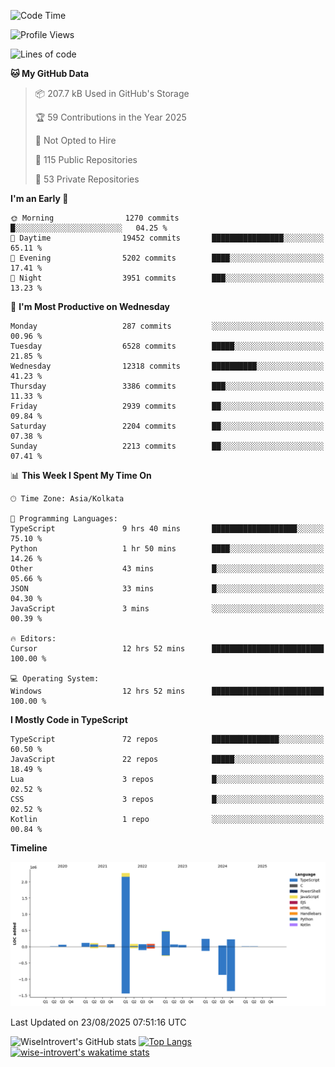 <!--START_SECTION:waka-->
![Code Time](http://img.shields.io/badge/Code%20Time-2%2C454%20hrs%2038%20mins-blue)

![Profile Views](http://img.shields.io/badge/Profile%20Views-0-blue)

![Lines of code](https://img.shields.io/badge/From%20Hello%20World%20I%27ve%20Written-4.0%20million%20lines%20of%20code-blue)

**🐱 My GitHub Data** 

> 📦 207.7 kB Used in GitHub's Storage 
 > 
> 🏆 59 Contributions in the Year 2025
 > 
> 🚫 Not Opted to Hire
 > 
> 📜 115 Public Repositories 
 > 
> 🔑 53 Private Repositories 
 > 
**I'm an Early 🐤** 

```text
🌞 Morning                1270 commits        █░░░░░░░░░░░░░░░░░░░░░░░░   04.25 % 
🌆 Daytime                19452 commits       ████████████████░░░░░░░░░   65.11 % 
🌃 Evening                5202 commits        ████░░░░░░░░░░░░░░░░░░░░░   17.41 % 
🌙 Night                  3951 commits        ███░░░░░░░░░░░░░░░░░░░░░░   13.23 % 
```
📅 **I'm Most Productive on Wednesday** 

```text
Monday                   287 commits         ░░░░░░░░░░░░░░░░░░░░░░░░░   00.96 % 
Tuesday                  6528 commits        █████░░░░░░░░░░░░░░░░░░░░   21.85 % 
Wednesday                12318 commits       ██████████░░░░░░░░░░░░░░░   41.23 % 
Thursday                 3386 commits        ███░░░░░░░░░░░░░░░░░░░░░░   11.33 % 
Friday                   2939 commits        ██░░░░░░░░░░░░░░░░░░░░░░░   09.84 % 
Saturday                 2204 commits        ██░░░░░░░░░░░░░░░░░░░░░░░   07.38 % 
Sunday                   2213 commits        ██░░░░░░░░░░░░░░░░░░░░░░░   07.41 % 
```


📊 **This Week I Spent My Time On** 

```text
🕑︎ Time Zone: Asia/Kolkata

💬 Programming Languages: 
TypeScript               9 hrs 40 mins       ███████████████████░░░░░░   75.10 % 
Python                   1 hr 50 mins        ████░░░░░░░░░░░░░░░░░░░░░   14.26 % 
Other                    43 mins             █░░░░░░░░░░░░░░░░░░░░░░░░   05.66 % 
JSON                     33 mins             █░░░░░░░░░░░░░░░░░░░░░░░░   04.30 % 
JavaScript               3 mins              ░░░░░░░░░░░░░░░░░░░░░░░░░   00.39 % 

🔥 Editors: 
Cursor                   12 hrs 52 mins      █████████████████████████   100.00 % 

💻 Operating System: 
Windows                  12 hrs 52 mins      █████████████████████████   100.00 % 
```

**I Mostly Code in TypeScript** 

```text
TypeScript               72 repos            ███████████████░░░░░░░░░░   60.50 % 
JavaScript               22 repos            █████░░░░░░░░░░░░░░░░░░░░   18.49 % 
Lua                      3 repos             █░░░░░░░░░░░░░░░░░░░░░░░░   02.52 % 
CSS                      3 repos             █░░░░░░░░░░░░░░░░░░░░░░░░   02.52 % 
Kotlin                   1 repo              ░░░░░░░░░░░░░░░░░░░░░░░░░   00.84 % 
```



**Timeline**

![Lines of Code chart](https://raw.githubusercontent.com/wise-introvert/wise-introvert/master/assets/bar_graph.png)


 Last Updated on 23/08/2025 07:51:16 UTC
<!--END_SECTION:waka-->

![WiseIntrovert's GitHub stats](https://github-readme-stats.vercel.app/api?username=wise-introvert&count_private=true&show_icons=true)
[![Top Langs](https://github-readme-stats.vercel.app/api/top-langs/?username=wise-introvert&langs_count=10)](https://github.com/anuraghazra/github-readme-stats)
[![wise-introvert's wakatime stats](https://github-readme-stats.vercel.app/api/wakatime?username=wiseintrovert)](https://github.com/anuraghazra/github-readme-stats)

